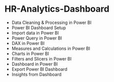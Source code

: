 # HR-Analytics-Dashboard
* Data Cleaning & Processing in Power BI
* Power BI Dashboard Setup
* Import data in Power BI
* Power Query in Power BI
* DAX in Power BI
* Measures and Calculations in Power BI
* Charts in Power BI
* Filters and Slicers in Power BI
* Dashboard in Power BI
* Export Power BI Dashboard
* Insights from Dashboard
